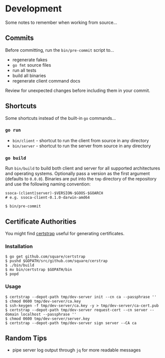 # Development

Some notes to remember when working from source...


## Commits

Before committing, run the `bin/pre-commit` script to...

 * regenerate fakes
 * `go fmt` source files
 * run all tests
 * build all binaries
 * regenerate client command docs

Review for unexpected changes before including them in your commit.


## Shortcuts

Some shortcuts instead of the built-in `go` commands...


### `go run`

 * `bin/client` - shortcut to run the client from source in any directory
 * `bin/server` - shortcut to run the server from source in any directory


### `go build`

Run `bin/build` to build both client and server for all supported architectures and operating systems. Optionally pass a version as the first argument (defaults to `0.0.0`). Binaries are put into the `tmp` directory of the repository and use the following naming convention:

    ssoca-(client|server)-$VERSION-$GOOS-$GOARCH
    # e.g. ssoca-client-0.1.0-darwin-amd64

    $ bin/pre-commit


## Certificate Authorities

You might find [certstrap](https://github.com/square/certstrap) useful for generating certificates.


### Installation

    $ go get github.com/square/certstrap
    $ pushd $GOPATH/src/github.com/square/cerstrap
    $ ./bin/build
    $ mv bin/certstrap $GOPATH/bin
    $ popd


### Usage

    $ certstrap --depot-path tmp/dev-server init --cn ca --passphrase ''
    $ chmod 0600 tmp/dev-server/ca.key
    $ ssh-keygen -f tmp/dev-server/ca.key -y > tmp/dev-server/ca-cert.pub
    $ certstrap --depot-path tmp/dev-server request-cert --cn server --domain localhost --passphrase ''
    $ chmod 0600 tmp/dev-server/server.key
    $ certstrap --depot-path tmp/dev-server sign server --CA ca


## Random Tips

 * pipe server log output through `jq` for more readable messages
